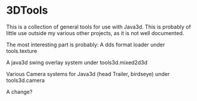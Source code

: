 3DTools
====

This is a collection of general tools for use with Java3d. This is probably of little use outside my various other projects, as it is not well documented.

The most interesting part is probably:
A dds format loader under tools.texture 

A java3d swing overlay system under tools3d.mixed2d3d

Various Camera systems for Java3d (head Trailer, birdseye) under tools3d.camera

A change?
